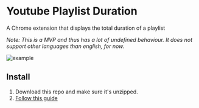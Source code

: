 # Youtube Playlist Duration

A Chrome extension that displays the total duration of a playlist

*Note: This is a MVP and thus has a lot of undefined behaviour. It does not support other languages than english, for now.*

![example](https://github.com/LBlend/youtube-playlist-duration/assets/24893890/f1d63eac-1ba6-40ad-95a8-415252fec801)


## Install

1. Download this repo and make sure it's unzipped.
2. [Follow this guide](https://developer.chrome.com/docs/extensions/mv3/getstarted/development-basics/#load-unpacked)
